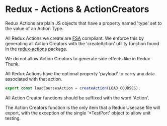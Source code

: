 # Redux - Actions & ActionCreators

Redux Actions are plain JS objects that have a property named 'type' set to the value of an Action Type.

All Redux Actions we create are [FSA](https://github.com/redux-utilities/flux-standard-action) compliant. We enforce this by generating all Action Creators with the 'createAction' utility function found in the [redux-actions](https://github.com/redux-utilities/redux-actions) package.

We do not allow Action Creators to generate side effects like in Redux-Thunk.

All Redux Actions have the optional property 'payload' to carry any data associated with that action.

```javascript
export const loadCoursesAction = createAction(LOAD_COURSES);
```

All Action Creator functions should be suffixed with the word 'Action'.

The Action Creators function is the only item that a Redux Usecase file will export, with the exception of the single '*TestPort' object to allow unit testing.